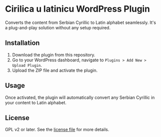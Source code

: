 # Cirilica u latinicu WordPress Plugin

Converts the content from Serbian Cyrillic to Latin alphabet seamlessly. It's a plug-and-play solution without any setup required.

## Installation

1. Download the plugin from this repository.
2. Go to your WordPress dashboard, navigate to `Plugins > Add New > Upload Plugin`.
3. Upload the ZIP file and activate the plugin.

## Usage

Once activated, the plugin will automatically convert any Serbian Cyrillic in your content to Latin alphabet.

## License

GPL v2 or later. See the [license file](LICENSE) for more details.
